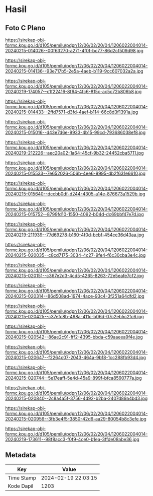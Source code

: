 # Hasil

## Foto C Plano

https://sirekap-obj-formc.kpu.go.id/d105/pemilu/pdpr/12/06/02/20/04/1206022004014-20240215-014026--00f63270-a271-4f0f-bc77-86d2cf509d98.jpg

https://sirekap-obj-formc.kpu.go.id/d105/pemilu/pdpr/12/06/02/20/04/1206022004014-20240215-014136--93e717b5-2e5a-4aeb-b119-9cc607032a2a.jpg

https://sirekap-obj-formc.kpu.go.id/d105/pemilu/pdpr/12/06/02/20/04/1206022004014-20240219-174057--c1f22416-8f64-4fc6-815c-ac5c72b806b8.jpg

https://sirekap-obj-formc.kpu.go.id/d105/pemilu/pdpr/12/06/02/20/04/1206022004014-20240215-014433--2ffd7571-d3fd-4aef-b114-66c8d3f1391a.jpg

https://sirekap-obj-formc.kpu.go.id/d105/pemilu/pdpr/12/06/02/20/04/1206022004014-20240215-015016--d43e7d6e-9933-4b15-99cd-793686038ef8.jpg

https://sirekap-obj-formc.kpu.go.id/d105/pemilu/pdpr/12/06/02/20/04/1206022004014-20240219-212226--aec20a02-1a64-45cf-9b32-24452cba5711.jpg

https://sirekap-obj-formc.kpu.go.id/d105/pemilu/pdpr/12/06/02/20/04/1206022004014-20240215-015533--7e652026-506b-4ee6-9995-db2f631e6610.jpg

https://sirekap-obj-formc.kpu.go.id/d105/pemilu/pdpr/12/06/02/20/04/1206022004014-20240215-015640--dccbb0df-d244-4305-a14e-876673a1529b.jpg

https://sirekap-obj-formc.kpu.go.id/d105/pemilu/pdpr/12/06/02/20/04/1206022004014-20240215-015752--8799fd10-1550-4092-b04d-dc69bbf47e7d.jpg

https://sirekap-obj-formc.kpu.go.id/d105/pemilu/pdpr/12/06/02/20/04/1206022004014-20240219-211939--77d69278-b160-4f0d-bcbf-454ce36d43aa.jpg

https://sirekap-obj-formc.kpu.go.id/d105/pemilu/pdpr/12/06/02/20/04/1206022004014-20240215-020035--c8cd7175-3034-4c27-9fe4-f6c30cba3e4c.jpg

https://sirekap-obj-formc.kpu.go.id/d105/pemilu/pdpr/12/06/02/20/04/1206022004014-20240215-020151--c367e2d3-4cd5-4265-8263-72e5eafe7cf2.jpg

https://sirekap-obj-formc.kpu.go.id/d105/pemilu/pdpr/12/06/02/20/04/1206022004014-20240215-020314--86d508ad-1974-4ace-93c4-3f251a64dfd2.jpg

https://sirekap-obj-formc.kpu.go.id/d105/pemilu/pdpr/12/06/02/20/04/1206022004014-20240215-020425--c37efc8b-498a-411c-b06d-07c2eb5c2fc6.jpg

https://sirekap-obj-formc.kpu.go.id/d105/pemilu/pdpr/12/06/02/20/04/1206022004014-20240215-020542--86ae2c91-fff2-4395-bbda-c59aaeea9f4e.jpg

https://sirekap-obj-formc.kpu.go.id/d105/pemilu/pdpr/12/06/02/20/04/1206022004014-20240215-020647--f2264c07-2043-464a-9b18-1cc288fb93d4.jpg

https://sirekap-obj-formc.kpu.go.id/d105/pemilu/pdpr/12/06/02/20/04/1206022004014-20240215-020744--5e17eaff-5e4d-45a9-899f-bfca8590777a.jpg

https://sirekap-obj-formc.kpu.go.id/d105/pemilu/pdpr/12/06/02/20/04/1206022004014-20240215-020840--2c8a4a5f-3756-4d92-b2ba-2407d89a4bd3.jpg

https://sirekap-obj-formc.kpu.go.id/d105/pemilu/pdpr/12/06/02/20/04/1206022004014-20240215-020956--3fb3e4f5-3850-42d6-aa29-80054b8c3efe.jpg

https://sirekap-obj-formc.kpu.go.id/d105/pemilu/pdpr/12/06/02/20/04/1206022004014-20240219-173611--98f8acc3-f0f9-4ce0-b1ea-3ffde08abe36.jpg


## Metadata

| Key        | Value               |
| ---------- | ------------------- |
| Time Stamp | 2024-02-19 22:03:15 |
| Kode Dapil | 1203                |



